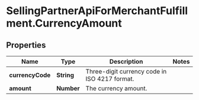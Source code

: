 # SellingPartnerApiForMerchantFulfillment.CurrencyAmount

## Properties
Name | Type | Description | Notes
------------ | ------------- | ------------- | -------------
**currencyCode** | **String** | Three-digit currency code in ISO 4217 format. | 
**amount** | **Number** | The currency amount. | 


